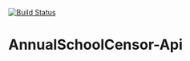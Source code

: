 [![Build Status](https://travis-ci.com/charlesinto/AnnualSchoolCensor-Api.svg?branch=develop)](https://travis-ci.com/charlesinto/AnnualSchoolCensor-Api)

# AnnualSchoolCensor-Api